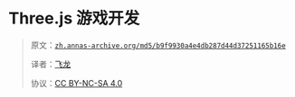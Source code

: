 # Three.js 游戏开发

> 原文：[`zh.annas-archive.org/md5/b9f9930a4e4db287d44d37251165b16e`](https://zh.annas-archive.org/md5/b9f9930a4e4db287d44d37251165b16e)
> 
> 译者：[飞龙](https://github.com/wizardforcel)
> 
> 协议：[CC BY-NC-SA 4.0](http://creativecommons.org/licenses/by-nc-sa/4.0/)